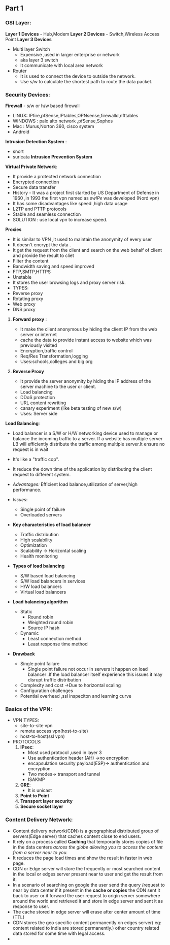 
## Part 1 
### OSI Layer:
**Layer 1 Devices** - Hub,Modem
**Layer 2 Devices** - Switch,Wireless Access Point
**Layer 3 Devices** 
- Multi layer Switch
	- Expensive ,used in larger enterprise or network
	- aka layer 3 switch 
	- It communicate with local area network
- Router 
	- It is used to connect the device to  outside the network. 
	- Use s/w to calculate the shortest path to route the data packet.
### Security Devices:
**Firewall** - s/w or h/w based firewall 
- LINUX: IPfire,pfSense,IPtables,OPNsense,firewalld,nfttables
- WINDOWS : palo alto network ,pfSense,Sophos
- Mac : Murus,Norton 360, cisco system
- Android

**Intrusion Detection System** :  
- snort
- suricata
**Intrusion Prevention System**

**Virtual Private Network**:
- It provide a protected network connection
- Encrypted connection
- Secure data transfer
- History - It was a project first started by US Department of Defense in 1960 ,in 1993 the first vpn named as *swlPe* was developed (Nord vpn)
- It has some disadvantages like speed ,high data usage
- L2TP and PTTP protocols
- Stable and seamless connection
- SOLUTION : use local vpn to increase speed.

**Proxies**

- It is similar to VPN ,it used to maintain the anonymity of every user
- It doesn't encrypt the data .
- It get the request from the client and search on the web behalf of client and provide the result to cliet
- Filter the content
- Bandwidth saving and speed improved 
- FTP,SMTP,HTTPS
- Unstable
- It stores the user browsing logs and proxy server risk.
- TYPES:
- Reverse proxy
- Rotating proxy
- Web proxy
- DNS proxy
1. **Forward proxy** :
	- It make the client anonymous by hiding the client IP from the web server or internet
	- cache the data to provide instant access to website which was previously visited
	- Encryption,traffic control
	- Req/Res Transformation,logging
	- Uses:schools,colleges and big org

1.   **Reverse Proxy**

		- It provide the server anonymity by hiding the IP address of the server machine to the user or client.
		- Load balancing
		- DDoS protection
		- URL content rewriting 
		- canary experiment (like beta testing of new s/w)
		- Uses: Server side


**Load Balancing**:
- Load balancer is a S/W or H/W networking device used to manage or balance the incoming traffic to a server. If a website has multiple server LB will efficiently distribute the traffic among multiple server.It ensure no request is in wait
- It's like a "traffic cop".
- It reduce the down time of the application by distributing the client request to different system.
- *Advantages:* Efficient load balance,utilization of server,high performance.
- *Issues*: 
	- Single point of failure
	- Overloaded servers

- **Key characteristics of load balancer**
	- Traffic distribution
	- High scalability
	- Optimization
	- Scalability -> Horizontal scaling
	- Health monitoring
 
- **Types of load balancing**
	- S/W based load balancing
	- S/W load balancers in services
	- H/W load balancers
	- Virtual load balancers
- **Load balancing algorithm**
	- Static
		- Round robin
		- Weighted round robin
		- Source IP hash
	- Dynamic
		- Least connection method
		- Least response time method
- **Drawback**
	- Single point failure
		- Single point failure not occur in servers it happen on load balancer .If the load balancer itself experience this issues it may disrupt traffic distribution
	- Complexity and cost ->Due to horizontal scaling
	- Configuration challenges
	- Potential overhead ,ssl inspeciton and learning curve

### Basics of the VPN:
- VPN TYPES:
	- site-to-site vpn
	- remote access vpn(host-to-site)
	- host-to-host(ssl vpn)
- PROTOCOLS:
	1. **IPsec**:
		- Most used protocol ,used in layer 3
		- Use authentication header (AH) ->no encryption
		- encapsulation security payload(ESP)-> authentication and encryption
		- Two modes-> transport and tunnel
		- ISAKMP
	2. **GRE**: 
		- It is unicast
	3. **Point to Point**
	4. **Transport layer security**
	5. **Secure socket layer**




### Content Delivery Network:

- Content delivery network(CDN) is a geographical distributed group of servers(Edge server) that caches content close to end users.
- It rely on a process called **Caching** that temporarily stores copies of file in the data centers *across the globe allowing you to access the content from a server near to you.*
- It reduces the page load times and show the result in faster in web page.
- CDN or Edge server will store the frequently or most searched content in the local or edges server present near to user and get the result from it.
- In a scenario of searching on google the user send the query /request to near by data center if it present in the **cache or copies** the CDN sent it back to user or it forward the user request to origin server somewhere around the world and retrieved it and store in edge server and sent it as response to user.
- The cache stored in edge server will erase after center amount of time (TTL)
- CDN stores the geo specific content permanently on edges server( eg: content related to india are stored permanently.) other country related data stored for some time with legal access.
- 





 
   
 
